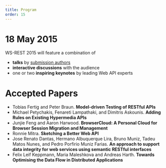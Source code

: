```yaml
---
title: Program
order: 15
---
```


# 18 May 2015

WS-REST 2015 will feature a combination of

- **talks** by [submission authors](/call-for-papers/)
- **interactive discussions** with the audience
- one or two **inspiring keynotes** by leading Web API experts

# Accepted Papers

- Tobias Fertig and Peter Braun. **Model-driven Testing of RESTful APIs**
- Michael Petychakis, Fenareti Lampathaki, and Dimitris Askounis. **Adding Rules on Existing Hypermedia APIs**
- Junjie Feng and Aaron Harwood. **BrowserCloud: A Personal Cloud for Browser Session Migration and Management**
- Ronnie Mitra. **Sketching a Better Web API**
- Jose Renato Dantas, Hermano Albuquerque Lira, Bruno Muniz, Tadeu Matos Nunes, and Pedro Porfirio Muniz Farias. **An approach to support data integrity for web services using semantic RESTful interfaces**
- Felix Leif Keppmann, Maria Maleshkova and Andreas Harth. **Towards Optimising the Data Flow in Distributed Applications**
